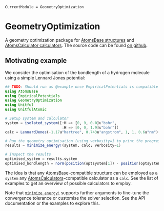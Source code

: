 ```@meta
CurrentModule = GeometryOptimization
```

# GeometryOptimization

A geometry optimization package for
[AtomsBase structures](https://github.com/JuliaMolSim/AtomsBase.jl)
and [AtomsCalculator calculators](https://github.com/JuliaMolSim/AtomsCalculators.jl).
The source code can be found [on github](https://github.com/JuliaMolSim/GeometryOptimization.jl).

## Motivating example

We consider the optimisation of the bondlength of a hydrogen
molecule using a simple Lennard Jones potential:

```julia
## TODO: Should run as @example once EmpiricalPotentials is compatible
using AtomsBase
using EmpiricalPotentials
using GeometryOptimization
using Unitful
using UnitfulAtomic

# Setup system and calculator
system = isolated_system([:H => [0, 0, 0.0]u"bohr",
                          :H => [0, 0, 1.9]u"bohr"])
calc = LennardJones(-1.17u"hartree", 0.743u"angstrom", 1, 1, 0.6u"nm")

# Run the geometry optimisation (using verbosity=1 to print the progress)
results = minimize_energy!(system, calc; verbosity=1)

# Inspect the results
optimised_system = results.system
optimised_bondlength = norm(position(optsystem[1]) - position(optsystem[2]))
```

The idea is that
any [AtomsBase](https://github.com/JuliaMolSim/AtomsBase.jl)-compatible
structure can be employed as a `system`
any [AtomsCalculators](https://github.com/JuliaMolSim/AtomsCalculators.jl)-compatible
calculator as a `calc`. See the list of examples to get an overview of possible
calculators to employ.

Note that [`minimize_energy!`](@ref) supports further arguments to fine-tune the
convergence tolerance or customise the solver selection.
See the API documentation or the examples to explore this.
